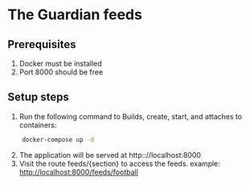 # The Guardian feeds

## Prerequisites
1. Docker must be installed
2. Port 8000 should be free

## Setup steps
1. Run the following command to Builds, create, start, and attaches to containers:
```bash
    docker-compose up -d
```
2. The application will be served at http:://localhost:8000
3. Visit the route feeds/{section} to access the feeds. example: [http://localhost:8000/feeds/football](http://localhost:8000/feeds/football)

